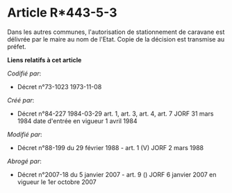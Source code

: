 # Article R*443-5-3

Dans les autres communes, l'autorisation de stationnement de caravane est délivrée par le maire au nom de l'Etat. Copie de la
décision est transmise au préfet.

**Liens relatifs à cet article**

_Codifié par_:

  - Décret n°73-1023 1973-11-08

_Créé par_:

  - Décret n°84-227 1984-03-29 art. 1, art. 3, art. 4, art. 7 JORF 31 mars 1984 date d'entrée en vigueur 1 avril 1984

_Modifié par_:

  - Décret n°88-199 du 29 février 1988 - art. 1 (V) JORF 2 mars 1988

_Abrogé par_:

  - Décret n°2007-18 du 5 janvier 2007 - art. 9 () JORF 6 janvier 2007 en vigueur le 1er octobre 2007
